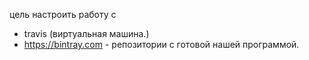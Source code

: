 цель настроить работу с 
- travis (виртуальная машина.) 
- https://bintray.com - репозитории с готовой нашей программой.

